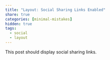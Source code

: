 ```yaml
---
title: "Layout: Social Sharing Links Enabled"
share: true
categories: [minimal-mistakes]
hidden: true
tags:
  - social
  - layout
---
```


This post should display social sharing links.
